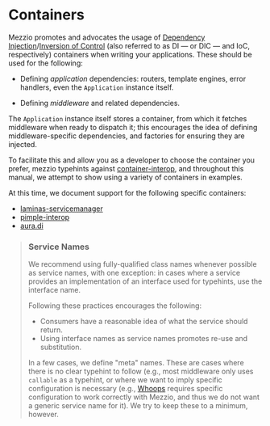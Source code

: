 # Containers

Mezzio promotes and advocates the usage of
[Dependency Injection](http://www.martinfowler.com/articles/injection.html)/[Inversion of Control](https://en.wikipedia.org/wiki/Inversion_of_control)
(also referred to as DI — or DIC — and IoC, respectively)
containers when writing your applications. These should be used for the
following:

- Defining *application* dependencies: routers, template engines, error
  handlers, even the `Application` instance itself.

- Defining *middleware* and related dependencies.

The `Application` instance itself stores a container, from which it fetches
middleware when ready to dispatch it; this encourages the idea of defining
middleware-specific dependencies, and factories for ensuring they are injected.

To facilitate this and allow you as a developer to choose the container you
prefer, mezzio typehints against [container-interop](https://github.com/container-interop/container-interop),
and throughout this manual, we attempt to show using a variety of containers in
examples.

At this time, we document support for the following specific containers:

- [laminas-servicemanager](laminas-servicemanager.md)
- [pimple-interop](pimple.md)
- [aura.di](aura-di.md)

> ### Service Names
>
> We recommend using fully-qualified class names whenever possible as service
> names, with one exception: in cases where a service provides an implementation
> of an interface used for typehints, use the interface name.
>
> Following these practices encourages the following:
>
> - Consumers have a reasonable idea of what the service should return.
> - Using interface names as service names promotes re-use and substitution.
>
> In a few cases, we define "meta" names. These are cases where there is no
> clear typehint to follow (e.g., most middleware only uses `callable` as a
> typehint, or where we want to imply specific configuration is necessary (e.g.,
> [Whoops](http://filp.github.io/whoops/) requires specific configuration to
> work correctly with Mezzio, and thus we do not want a generic service name
> for it). We try to keep these to a minimum, however.
